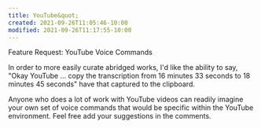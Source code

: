 ```yaml
---
title: YouTube&quot;
created: 2021-09-26T11:05:46-10:00
modified: 2021-09-26T11:17:55-10:00
---
```


Feature Request: YouTube Voice Commands

In order to more easily curate abridged works, I'd like the ability to say, "Okay YouTube ... copy the transcription from 16 minutes 33 seconds to 18 minutes 45 seconds" have that captured to the clipboard.

Anyone who does a lot of work with YouTube videos can readily imagine your own set of voice commands that would be specific within the YouTube environment. Feel free add your suggestions in the comments.
